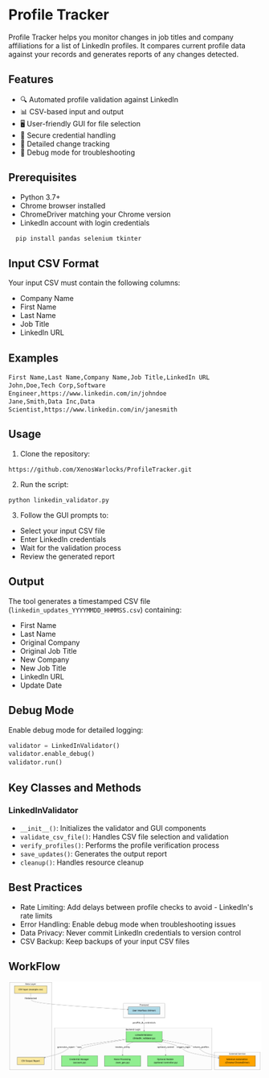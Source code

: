 
# Profile Tracker

Profile Tracker helps you monitor changes in job titles and company affiliations for a list of LinkedIn profiles. It compares current profile data against your records and generates reports of any changes detected.



## Features

- 🔍 Automated profile validation against LinkedIn
- 📊 CSV-based input and output
- 🖥️ User-friendly GUI for file selection
- 🔐 Secure credential handling
- 📝 Detailed change tracking
- 🐞 Debug mode for troubleshooting


## Prerequisites

- Python 3.7+
- Chrome browser installed
- ChromeDriver matching your Chrome version
- LinkedIn account with login credentials

```bash
  pip install pandas selenium tkinter
```

## Input CSV Format

Your input CSV must contain the following columns:

- Company Name
- First Name
- Last Name
- Job Title
- LinkedIn URL

## Examples

```csv
First Name,Last Name,Company Name,Job Title,LinkedIn URL
John,Doe,Tech Corp,Software Engineer,https://www.linkedin.com/in/johndoe
Jane,Smith,Data Inc,Data Scientist,https://www.linkedin.com/in/janesmith
```

## Usage
1. Clone the repository:
```
https://github.com/XenosWarlocks/ProfileTracker.git
```

2. Run the script:
```
python linkedin_validator.py
```
3. Follow the GUI prompts to:

- Select your input CSV file
- Enter LinkedIn credentials
- Wait for the validation process
- Review the generated report


## Output

The tool generates a timestamped CSV file (`linkedin_updates_YYYYMMDD_HHMMSS.csv`) containing:

- First Name
- Last Name
- Original Company
- Original Job Title
- New Company
- New Job Title
- LinkedIn URL
- Update Date

## Debug Mode
Enable debug mode for detailed logging:

```python
validator = LinkedInValidator()
validator.enable_debug()
validator.run()
```

## Key Classes and Methods
### LinkedInValidator

- `__init__()`: Initializes the validator and GUI components
- `validate_csv_file()`: Handles CSV file selection and validation
- `verify_profiles()`: Performs the profile verification process
- `save_updates()`: Generates the output report
- `cleanup()`: Handles resource cleanup

## Best Practices

- Rate Limiting: Add delays between profile checks to avoid - LinkedIn's rate limits
- Error Handling: Enable debug mode when troubleshooting issues
- Data Privacy: Never commit LinkedIn credentials to version control
- CSV Backup: Keep backups of your input CSV files

## WorkFlow

![Diagram](assets/diagram.png)
